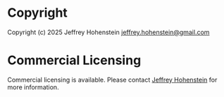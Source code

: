 # Copyright

Copyright (c) 2025 Jeffrey Hohenstein <jeffrey.hohenstein@gmail.com>

# Commercial Licensing

Commercial licensing is available. Please contact [Jeffrey Hohenstein](jeffrey.hohenstein@gmail.com) for more information.
